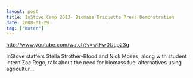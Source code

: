 ```yaml
---
layout: post
title: InStove Camp 2013- Biomass Briquette Press Demonstration
date: 2008-01-29
tag: ["Water"]
---
```


http://www.youtube.com/watch?v=wtFw0ULp23g  

InStove staffers Stella Strother-Blood and Nick Moses, along with student intern Zac Rego, talk about the need for biomass fuel alternatives using agricultur...
